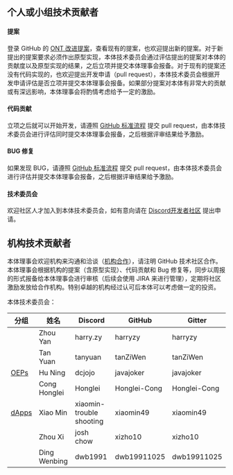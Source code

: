 

## 个人或小组技术贡献者

#### 提案

登录 GitHub 的 [ONT 改进提案](https://github.com/ontio/OEPs)，查看现有的提案，也欢迎提出新的提案。对于新提出的提案要求必须作出原型实现，本体技术委员会通过评估提出的提案对本体的贡献度以及原型实现的结果，之后立项并提交本体理事会报备。对于现有的提案还没有代码实现的，也欢迎提出开发申请（pull request），本体技术委员会根据开发申请评估是否立项并提交本体理事会报备。如果部分提案对本体有非常大的贡献或有深远影响，本体理事会将酌情考虑给予一定的激励。

#### 代码贡献

立项之后就可以开始开发，请遵照 [GitHub 标准流程](https://help.github.com/) 提交 pull request，由本体技术委员会进行评估同时提交本体理事会报备，之后根据评审结果给予激励。

#### BUG 修复

如果发现 BUG，请遵照 [GitHub 标准流程](https://help.github.com/) 提交 pull request，由本体技术委员会进行评估并提交本体理事会报备，之后根据评审结果给予激励。

#### 技术委员会

欢迎社区人才加入到本体技术委员会，如有意向请在 [Discord开发者社区](https://discord.gg/4TQujHj) 提出申请。

## 机构技术贡献者

本体理事会欢迎机构来沟通和洽谈（[机构合作](https://info.ont.io/cooperation/en)），请注明 GitHub 技术社区合作。本体理事会根据机构的提案（含原型实现）、代码贡献和 Bug 修复等，同步以周报的形式报备给本体理事会进行审核（后续会使用 JIRA 来进行管理），定期将社区激励发放给合作机构。特别卓越的机构经过认可后本体可以考虑做一定的投资。

本体技术委员会：

| **分组**                                      | **姓名**     | **Discord**              | **GitHub**   | **Gitter**   |
| --------------------------------------------- | ------------ | ------------------------ | ------------ | ------------ |
|                                               | Zhou Yan     | harry.zy                 | harryzy      | harryzy      |
|                                               | Tan Yuan     | tanyuan                  | tanZiWen     | tanZiWen     |
| [OEPs](https://github.com/ontio/OEPs)         | Hu Ning      | dcjojo                   | javajoker    | javajoker    |
|                                               | Cong Honglei | Honglei                  | Honglei-Cong | Honglei-Cong |
| [dApps](https://dapp.ont.io/)               | Xiao Min     | xiaomin-trouble shooting | xiaomin49    | xiaomin49    |
|                                               | Zhou Xi | josh chow                  | xizho10  | xizho10  |
|                                               | Ding Wenbing | dwb1991                  | dwb19911025  | dwb19911025  |

